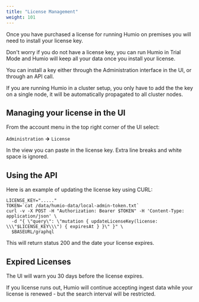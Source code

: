 ```yaml
---
title: "License Management"
weight: 101
---
```


Once you have purchased a license for running Humio on premises you will need
to install your license key.

Don't worry if you do not have a license key, you can run Humio in
Trial Mode and Humio will keep all your data once you install your license.

You can install a key either through the Administration interface in the UI,
or through an API call.

If you are running Humio in a cluster setup, you only have to add the the key
on a single node, it will be automatically propagated to all cluster nodes.

## Managing your license in the UI

From the account menu in the top right corner of the UI select:

`Administration` __→__ `License`

In the view you can paste in the license key. Extra line breaks and white space is ignored.

## Using the API

Here is an example of updating the license key using CURL:

```shell
LICENSE_KEY="....."
TOKEN=`cat /data/humio-data/local-admin-token.txt`
curl -v -X POST -H "Authorization: Bearer $TOKEN" -H 'Content-Type: application/json' \
  -d "{ \"query\": \"mutation { updateLicenseKey(license: \\\"$LICENSE_KEY\\\") { expiresAt } }\" }" \
  $BASEURL/graphql
```

This will return status 200 and the date your license expires.

## Expired Licenses

The UI will warn you 30 days before the license expires.

If you license runs out, Humio will continue accepting ingest data while
your license is renewed - but the search interval will be restricted.
